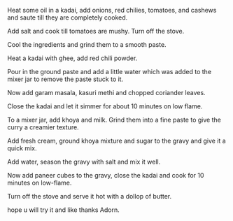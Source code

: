  Heat some oil in a kadai, add onions, red chilies, tomatoes, and cashews and saute till they are completely cooked. 

 Add salt and cook till tomatoes are mushy. Turn off the stove.

 Cool the ingredients and grind them to a smooth paste. 

 Heat a kadai with ghee, add red chili powder.

 Pour in the ground paste and add a little water which was added to the mixer jar to remove the paste stuck to it.

 Now add garam masala, kasuri methi and chopped coriander leaves.

 Close the kadai and let it simmer for about 10 minutes on low flame.

 To a mixer jar, add khoya and milk. Grind them into a fine paste to give the curry a creamier texture.

 Add fresh cream, ground khoya mixture and sugar to the gravy and give it a quick mix.

 Add water, season the gravy with salt and mix it well.

 Now add paneer cubes to the gravy, close the kadai and cook for 10 minutes on low-flame. 

 Turn off the stove and serve it hot with a dollop of butter.


hope u will try it and like 
thanks 
Adorn.

